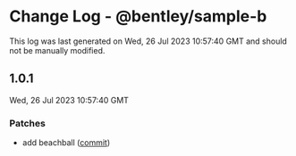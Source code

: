 # Change Log - @bentley/sample-b

This log was last generated on Wed, 26 Jul 2023 10:57:40 GMT and should not be manually modified.

<!-- Start content -->

## 1.0.1

Wed, 26 Jul 2023 10:57:40 GMT

### Patches

- add beachball ([commit](https://github.com/iTwin/presentation/commit/844461ff79071312edc99e518cb0bbc39c886737))
